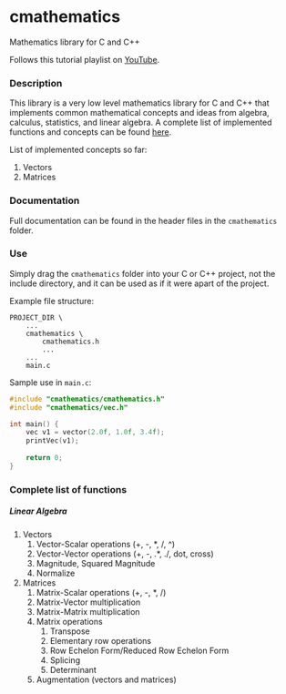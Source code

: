 # cmathematics
Mathematics library for C and C++

Follows this tutorial playlist on [YouTube](https://www.youtube.com/playlist?list=PLysLvOneEETMjrK5N-PLIYhZKwmxjGs2-).

### Description
This library is a very low level mathematics library for C and C++ that implements common mathematical concepts and ideas from algebra, calculus, statistics, and linear algebra. A complete list of implemented functions and concepts can be found [here](#complete-list-of-functions).

List of implemented concepts so far:
1) Vectors
2) Matrices

### Documentation
Full documentation can be found in the header files in the `cmathematics` folder.

### Use
Simply drag the `cmathematics` folder into your C or C++ project, not the include directory, and it can be used as if it were apart of the project.

Example file structure:
```
PROJECT_DIR \
	...
    cmathematics \
    	cmathematics.h
        ...
    ...
    main.c
```

Sample use in `main.c`:
```c
#include "cmathematics/cmathematics.h"
#include "cmathematics/vec.h"

int main() {
	vec v1 = vector(2.0f, 1.0f, 3.4f);
    printVec(v1);
    
    return 0;
}
```

### Complete list of functions
##### Linear Algebra
1) Vectors
	1) Vector-Scalar operations (+, -, *, /, ^)
    2) Vector-Vector operations (+, -, .*, ./, dot, cross)
    3) Magnitude, Squared Magnitude
    4) Normalize
2) Matrices
    1) Matrix-Scalar operations (+, -, *, /)
    2) Matrix-Vector multiplication
    3) Matrix-Matrix multiplication
    4) Matrix operations
        1) Transpose
        2) Elementary row operations
        3) Row Echelon Form/Reduced Row Echelon Form
        4) Splicing
        5) Determinant
    5) Augmentation (vectors and matrices)